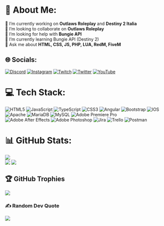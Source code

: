 # 🦝 About Me:
🔭 I’m currently working on **Outlaws Roleplay** and **Destiny 2 Italia**<br>👯 I’m looking to collaborate on **Outlaws Roleplay**<br>🤝 I’m looking for help with **Bungie API**<br>🌱 I’m currently learning Bungie API (Destiny 2)<br>💬 Ask me about **HTML, CSS, JS, PHP, LUA, RedM, FiveM**


## 🌐 Socials:
[![Discord](https://img.shields.io/badge/Discord-%237289DA.svg?logo=discord&logoColor=white)](https://discord.gg/nMGCjNyhMh) [![Instagram](https://img.shields.io/badge/Instagram-%23E4405F.svg?logo=Instagram&logoColor=white)](https://instagram.com/ziomark13) [![Twitch](https://img.shields.io/badge/Twitch-%239146FF.svg?logo=Twitch&logoColor=white)](https://twitch.tv/ziomarck) [![Twitter](https://img.shields.io/badge/Twitter-%231DA1F2.svg?logo=Twitter&logoColor=white)](https://twitter.com/_ZioMark) [![YouTube](https://img.shields.io/badge/YouTube-%23FF0000.svg?logo=YouTube&logoColor=white)](https://youtube.com/@UCGlqIFvPQzFO3m82jkg4BQQ) 

# 💻 Tech Stack:
![HTML5](https://img.shields.io/badge/html5-%23E34F26.svg?style=for-the-badge&logo=html5&logoColor=white) ![JavaScript](https://img.shields.io/badge/javascript-%23323330.svg?style=for-the-badge&logo=javascript&logoColor=%23F7DF1E) ![TypeScript](https://img.shields.io/badge/typescript-%23007ACC.svg?style=for-the-badge&logo=typescript&logoColor=white) ![CSS3](https://img.shields.io/badge/css3-%231572B6.svg?style=for-the-badge&logo=css3&logoColor=white) ![Angular](https://img.shields.io/badge/angular-%23DD0031.svg?style=for-the-badge&logo=angular&logoColor=white) ![Bootstrap](https://img.shields.io/badge/bootstrap-%23563D7C.svg?style=for-the-badge&logo=bootstrap&logoColor=white) ![IOS](https://img.shields.io/badge/IOS-%2320232a.svg?style=for-the-badge&logo=apple&logoColor=white) ![Apache](https://img.shields.io/badge/apache-%23D42029.svg?style=for-the-badge&logo=apache&logoColor=white) ![MariaDB](https://img.shields.io/badge/MariaDB-003545?style=for-the-badge&logo=mariadb&logoColor=white) ![MySQL](https://img.shields.io/badge/mysql-%2300f.svg?style=for-the-badge&logo=mysql&logoColor=white) ![Adobe Premiere Pro](https://img.shields.io/badge/Adobe%20Premiere%20Pro-9999FF.svg?style=for-the-badge&logo=Adobe%20Premiere%20Pro&logoColor=white) ![Adobe After Effects](https://img.shields.io/badge/Adobe%20After%20Effects-9999FF.svg?style=for-the-badge&logo=Adobe%20After%20Effects&logoColor=white) ![Adobe Photoshop](https://img.shields.io/badge/adobephotoshop-%2331A8FF.svg?style=for-the-badge&logo=adobephotoshop&logoColor=white) ![Jira](https://img.shields.io/badge/jira-%230A0FFF.svg?style=for-the-badge&logo=jira&logoColor=white) ![Trello](https://img.shields.io/badge/Trello-%23026AA7.svg?style=for-the-badge&logo=Trello&logoColor=white) ![Postman](https://img.shields.io/badge/Postman-FF6C37?style=for-the-badge&logo=postman&logoColor=white)
# 📊 GitHub Stats:
![](https://github-readme-streak-stats.herokuapp.com/?user=ZioMark13&theme=dark&hide_border=false)<br/>
![](https://github-readme-stats.vercel.app/api/top-langs/?username=ZioMark13&theme=dark&hide_border=false&include_all_commits=true&count_private=true&layout=compact)
![](https://github-readme-stats.vercel.app/api?username=ZioMark13&theme=dark&hide_border=false&include_all_commits=true&count_private=true)<br/>

## 🏆 GitHub Trophies
![](https://github-profile-trophy.vercel.app/?username=ZioMark13&theme=apprentice&no-frame=false&no-bg=true&margin-w=4)

### ✍️ Random Dev Quote
![](https://quotes-github-readme.vercel.app/api?type=horizontal&theme=radical)

<!-- Proudly created with GPRM ( https://gprm.itsvg.in ) -->
